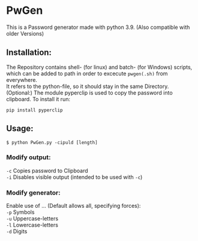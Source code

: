 # PwGen
This is a Password generator made with python 3.9. (Also compatible with older Versions)

## Installation:
The Repository contains shell- (for linux) and batch- (for Windows) scripts, which can be added to path in order to excecute ``pwgen(.sh)`` from everywhere. <br>
It refers to the python-file, so it should stay in the same Directory. <br>
(Optional:) The module pyperclip is used to copy the password into clipboard. To install it run:
```shell
pip install pyperclip
```

## Usage:
```shell
$ python PwGen.py -cipuld [length]
```
### Modify output:
 ``-c`` Copies password to Clipboard <br>
 ``-i`` Disables visible output (intended to be used with ``-c``)

### Modify generator:
Enable use of ... (Default allows all, specifying forces):<br>
  ``-p``          Symbols<br>
  ``-u``          Uppercase-letters<br>
  ``-l``          Lowercase-letters<br>
  ``-d``          Digits

